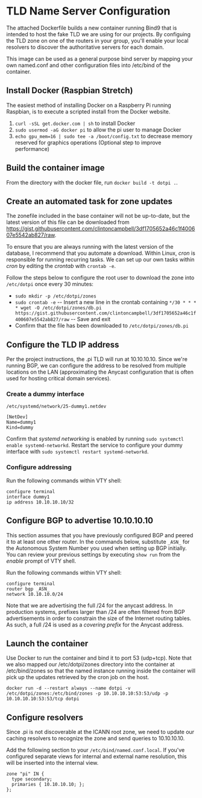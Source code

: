 # TLD Name Server Configuration
The attached Dockerfile builds a new container running Bind9 that is intended to host the fake TLD we are using for our projects. By configuing the TLD zone on one of the routers in your group, you'll enable your local resolvers to discover the authoritative servers for each domain.

This image can be used as a general purpose bind server by mapping your own named.conf and other configuration files into /etc/bind of the container.

## Install Docker (Raspbian Stretch)
The easiest method of installing Docker on a Raspberry Pi running Raspbian, is to execute a scripted install from the Docker website. 

1. `curl -sSL get.docker.com | sh` to install Docker
2. `sudo usermod -aG docker pi` to allow the pi user to manage Docker
3. `echo gpu_mem=16 | sudo tee -a /boot/config.txt` to decrease memory reserved for graphics operations (Optional step to improve performance)

## Build the container image
From the directory with the docker file, run `docker build -t dotpi .`.

## Create an automated task for zone updates
The zonefile included in the base container will not be up-to-date, but the latest version of this file can be downloaded from https://gist.githubusercontent.com/clintoncampbell/3df1705652a46c1f400607e5542ab827/raw.

To ensure that you are always running with the latest version of the database, I recommend that you automate a download. Within Linux, _cron_ is responsible for running recurring tasks. We can set up our own tasks within _cron_ by editing the _crontab_ with `crontab -e`. 

Follow the steps below to configure the root user to download the zone into `/etc/dotpi` once every 30 minutes:

- `sudo mkdir -p /etc/dotpi/zones`
- `sudo crontab -e`
-- Insert a new line in the crontab containing `*/30 * * * * wget -O /etc/dotpi/zones/db.pi https://gist.githubusercontent.com/clintoncampbell/3df1705652a46c1f400607e5542ab827/raw`
-- Save and exit
- Confirm that the file has been downloaded to `/etc/dotpi/zones/db.pi`

## Configure the TLD IP address
Per the project instructions, the .pi TLD will run at 10.10.10.10. Since we're running BGP, we can configure the address to be resolved from multiple locations on the LAN (approximating the Anycast configuration that is often used for hosting critical domain services).

### Create a dummy interface
`/etc/systemd/network/25-dummy1.netdev`
```
[NetDev]
Name=dummy1
Kind=dummy
```
Confirm that _systemd networking_ is enabled by running `sudo systemctl enable systemd-networkd`. Restart the service to configure your dummy interface with `sudo systemctl restart systemd-networkd`.

### Configure addressing
Run the following commands within VTY shell:
```
configure terminal
interface dummy1
ip address 10.10.10.10/32
```

## Configure BGP to advertise 10.10.10.10
This section assumes that you have previously configured BGP and peered it to at least one other router. In the commands below, substitute `_ASN_` for the Autonomous System Number you used when setting up BGP initially. You can review your previous settings by executing `show run` from the _enable_ prompt of VTY shell.

Run the following commands within VTY shell:
```
configure terminal
router bgp _ASN_
network 10.10.10.0/24
```

Note that we are advertising the full /24 for the anycast address. In production systems, prefixes larger than /24 are often filtered from BGP advertisements in order to constrain the size of the Internet routing tables. As such, a full /24 is used as a _covering prefix_ for the Anycast address.

## Launch the container
Use Docker to run the container and bind it to port 53 (udp+tcp). Note that we also mapped our /etc/dotpi/zones directory into the container at /etc/bind/zones so that the named instance running inside the container will pick up the updates retrieved by the cron job on the host.

`docker run -d --restart always --name dotpi -v /etc/dotpi/zones:/etc/bind/zones -p 10.10.10.10:53:53/udp -p 10.10.10.10:53:53/tcp dotpi`

## Configure resolvers
Since .pi is not discoverable at the ICANN root zone, we need to update our caching resolvers to recognize the zone and send queries to 10.10.10.10.

Add the following section to your `/etc/bind/named.conf.local`. If you've configured separate views for internal and external name resolution, this will be inserted into the internal view.

```
zone "pi" IN {
  type secondary;
  primaries { 10.10.10.10; };
};
```
